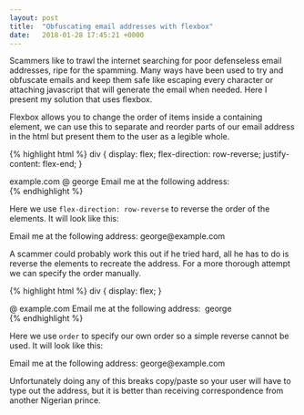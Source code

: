 ```yaml
---
layout: post
title:  "Obfuscating email addresses with flexbox"
date:   2018-01-28 17:45:21 +0000
---
```

Scammers like to trawl the internet searching for poor defenseless email addresses, ripe for the spamming. Many ways have been used to try and obfuscate emails and keep them safe like escaping every character or attaching javascript that will generate the email when needed. Here I present my solution that uses flexbox.

Flexbox allows you to change the order of items inside a containing element, we can use this to separate and reorder parts of our email address in the html but present them to the user as a legible whole. 

{% highlight html %}
div {
  display: flex;
  flex-direction: row-reverse;
  justify-content: flex-end;
}
<div>
  <span>example.com</span>
  <span>@</span>
  <span>george</span>
  <span>Email me at the following address: &nbsp;</span>
</div>
{% endhighlight %}

Here we use `flex-direction: row-reverse` to reverse the order of the elements. It will look like this: 

<div style="display: flex; flex-direction: row-reverse; justify-content: flex-end;">
<span>example.com</span>
<span>@</span>
<span>george</span>
<span>Email me at the following address:&nbsp;</span>
</div>

A scammer could probably work this out if he tried hard, all he has to do is reverse the elements to recreate the address. For a more thorough attempt we can specify the order manually.

{% highlight html %}
div {
  display: flex;
}
<div>
  <span style="order: 3">@</span>
  <span style="order: 4">example.com</span>
  <span style="order: 1">Email me at the following address:&nbsp;</span>
  <span style="order: 2">george</span>
</div>
{% endhighlight %}

Here we use `order` to specify our own order so a simple reverse cannot be used. It will look like this: 

<div style="display: flex;">
<span style="order: 3">@</span>
<span style="order: 4">example.com</span>
<span style="order: 1">Email me at the following address:&nbsp;</span>
<span style="order: 2">george</span>
</div>

Unfortunately doing any of this breaks copy/paste so your user will have to type out the address, but it is better than receiving correspondence from another Nigerian prince. 